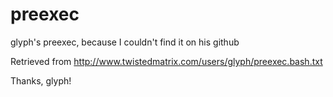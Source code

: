 # preexec
glyph's preexec, because I couldn't find it on his github

Retrieved from http://www.twistedmatrix.com/users/glyph/preexec.bash.txt

Thanks, glyph!
